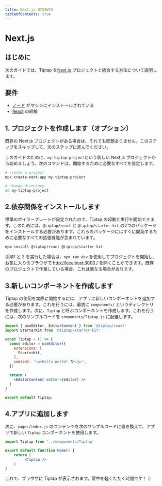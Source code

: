 ```yaml
---
title: Next.js WYSIWYG
tableOfContents: true
---
```


# Next.js

## はじめに

<!-- The following guide describes how to integrate Tiptap with your [Next.js](https://nextjs.org/) project. -->

次のガイドでは、Tiptap を[Next.js](https://nextjs.org/) プロジェクトと統合する方法について説明します。

## 要件

* [ノード](https://nodejs.org/en/download/) がマシンにインストールされている
* [React](https://reactjs.org/) の経験

<!-- * [Node](https://nodejs.org/en/download/) installed on your machine -->
<!-- * Experience with [React](https://reactjs.org/) -->

## 1. プロジェクトを作成します（オプション）

既存の Next.js プロジェクトがある場合は、それでも問題ありません。このステップをスキップして、次のステップに進んでください。

<!-- If you already have an existing Next.js project, that’s fine too. Just skip this step and proceed with the next step. -->

<!-- For the sake of this guide, let’s start with a new Next.js project called `my-tiptap-project`. The following command sets up everything we need to get started. -->

このガイドのために、`my-tiptap-project`という新しい Next.js プロジェクトから始めましょう。次のコマンドは、開始するために必要なすべてを設定します。

```bash
# create a project
npx create-next-app my-tiptap-project

# change directory
cd my-tiptap-project
```

## 2.依存関係をインストールします

標準のボイラープレートが設定されたので、Tiptap の起動と実行を開始できます。このためには、`@tiptap/react` と `@tiptap/starter-kit` の2つのパッケージをインストールする必要があります。これらのパッケージにはすぐに開始するために必要なすべての拡張機能が含まれています。

<!-- Now that we have a standard boilerplate set up we can get started on getting Tiptap up and running! For this we will need to install two packages: `@tiptap/react` and `@tiptap/starter-kit` which includes all the extensions you need to get started quickly. -->

```bash
npm install @tiptap/react @tiptap/starter-kit
```

<!-- If you followed step 1 and 2, you can now start your project with `npm run dev`, and open [http://localhost:3000/](http://localhost:3000/) in your favorite browser. This might be different, if you’re working with an existing project. -->

手順1 と 2 を実行した場合は、`npm run dev` を使用してプロジェクトを開始し、お気に入りのブラウザで [http://localhost:3000 /](http://localhost:3000/) を開くことができます。既存のプロジェクトで作業している場合、これは異なる場合があります。

## 3.新しいコンポーネントを作成します

Tiptap の使用を実際に開始するには、アプリに新しいコンポーネントを追加する必要があります。これを行うには、最初に `components/` というディレクトリを作成します。次に、`Tiptap` と呼ぶコンポーネントを作成します。これを行うには、次のサンプルコードを  `components/Tiptap.js` に配置します。

<!-- To actually start using Tiptap, you’ll need to add a new component to your app. To do this, first create a directory called `components/`. Now it's time to create our component which we'll call `Tiptap`. To do this put the following example code in `components/Tiptap.js`. -->

```jsx
import { useEditor, EditorContent } from '@tiptap/react'
import StarterKit from '@tiptap/starter-kit'

const Tiptap = () => {
  const editor = useEditor({
    extensions: [
      StarterKit,
    ],
    content: '<p>Hello World! 🌎️</p>',
  })

  return (
    <EditorContent editor={editor} />
  )
}

export default Tiptap;
```

## 4.アプリに追加します

次に、`pages/index.js` のコンテンツを次のサンプルコードに置き換えて、アプリで新しい `Tiptap` コンポーネントを使用します。

<!-- Now, let’s replace the content of `pages/index.js` with the following example code to use our new `Tiptap` component in our app. -->

```jsx
import Tiptap from '../components/Tiptap'

export default function Home() {
    return (
         <Tiptap />
    )
}
```
<!-- You should now see Tiptap in your browser. Time to give yourself a pat on the back! :) -->

これで、ブラウザに Tiptap が表示されます。背中を軽くたたく時間です！ :)
